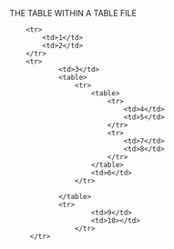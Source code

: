  THE TABLE WITHIN A TABLE FILE


<table>
		
  		<tr>
  			<td>1</td>
    		<td>2</td>
  		</tr>
  		<tr>
			    <td>3</td>
			    <table>
			    	<tr>
			    		<table>
			    			<tr>
			    				<td>4</td>
			    				<td>5</td>
			    			</tr>
			    			<tr>
			    				<td>7</td>
			    				<td>8</td>
			    			</tr>
			    		</table> 
			   			<td>6</td>
		    		</tr>
		    		
			    </table>
			    <tr>
		    			<td>9</td>
		    			<td>10></td>
		    		</tr>
         </tr>
</table>


    		
  			